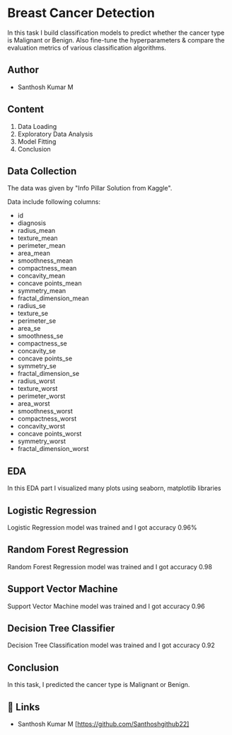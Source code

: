 # Breast Cancer Detection

In this task I build classification models to predict whether the cancer type is Malignant or Benign.
Also fine-tune the hyperparameters & compare the evaluation metrics of various classification algorithms.
## Author

- Santhosh Kumar M



## Content

1. Data Loading
2. Exploratory Data Analysis
3. Model Fitting
4. Conclusion
## Data Collection

The data was given by "Info Pillar Solution from Kaggle".

Data include following columns:

- id                         
- diagnosis                  
- radius_mean                
- texture_mean               
- perimeter_mean             
- area_mean                  
- smoothness_mean            
- compactness_mean           
- concavity_mean             
- concave points_mean        
- symmetry_mean              
- fractal_dimension_mean     
- radius_se                  
- texture_se                 
- perimeter_se               
- area_se                    
- smoothness_se              
- compactness_se             
- concavity_se               
- concave points_se          
- symmetry_se                
- fractal_dimension_se       
- radius_worst               
- texture_worst              
- perimeter_worst            
- area_worst                
- smoothness_worst           
- compactness_worst          
- concavity_worst            
- concave points_worst       
- symmetry_worst             
- fractal_dimension_worst    
## EDA

In this EDA part I visualized many plots using seaborn, matplotlib libraries


## Logistic Regression

Logistic Regression model was trained and I got accuracy 0.96%


## Random Forest Regression

 Random Forest Regression model was trained and I got accuracy 0.98

## Support Vector Machine

Support Vector Machine model was trained and I got accuracy 0.96


## Decision Tree Classifier

Decision Tree Classification model was trained and I got accuracy 0.92

## Conclusion

In this task, I predicted the cancer type is Malignant or Benign.
## 🔗 Links

- Santhosh Kumar M [https://github.com/Santhoshgithub22]
